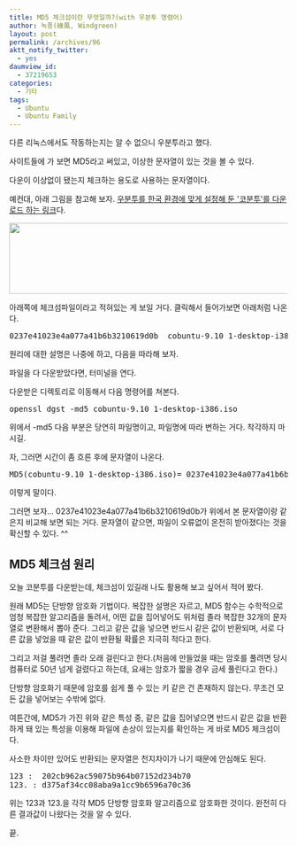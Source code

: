 ```yaml
---
title: MD5 체크섬이란 무엇일까?(with 우분투 명령어)
author: 녹풍(綠風, Windgreen)
layout: post
permalink: /archives/96
aktt_notify_twitter:
  - yes
daumview_id:
  - 37219653
categories:
  - 기타
tags:
  - Ubuntu
  - Ubuntu Family
---
```

다른 리눅스에서도 작동하는지는 알 수 없으니 우분투라고 했다.

사이트들에 가 보면 MD5라고 써있고, 이상한 문자열이 있는 것을 볼 수 있다.

다운이 이상없이 됐는지 체크하는 용도로 사용하는 문자열이다.

예컨대, 아래 그림을 참고해 보자. <a href="http://ubuntu.or.kr/viewtopic.php?f=6&t=8239" target="_blank">우분투를 한국 환경에 맞게 설정해 둔 '코분투'를 다운로드 하는 링크</a>다.

<img alt="" class="aligncenter" height="128" src="http://dl.dropboxusercontent.com/u/15546257/blog/mytory/old-images/1/cfile25.uf.1255FC4D4D4BC8702E3C41.png" width="513" />

아래쪽에 체크섬파일이라고 적혀있는 게 보일 거다. 클릭해서 들어가보면 아래처럼 나온다.

<pre class="brush:plain">0237e41023e4a077a41b6b3210619d0b&nbsp; cobuntu-9.10_1-desktop-i386.iso</pre>

원리에 대한 설명은 나중에 하고, 다음을 따라해 보자.

파일을 다 다운받았다면, 터미널을 연다.

다운받은 디렉토리로 이동해서 다음 명령어를 쳐본다.

<pre class="brush:plain">openssl dgst -md5 cobuntu-9.10_1-desktop-i386.iso</pre>

위에서 -md5 다음 부분은 당연히 파일명이고, 파일명에 따라 변하는 거다. 착각하지 마시길.

자, 그러면 시간이 좀 흐른 후에 문자열이 나온다.

<pre class="brush:plain">MD5(cobuntu-9.10_1-desktop-i386.iso)= 0237e41023e4a077a41b6b3210619d0b</pre>

이렇게 말이다.

그러면 보자&#8230; 0237e41023e4a077a41b6b3210619d0b가 위에서 본 문자열이랑 같은지 비교해 보면 되는 거다. 문자열이 같으면, 파일이 오류없이 온전히 받아졌다는 것을 확신할 수 있다. ^^

## MD5 체크섬 원리

오늘 코분투를 다운받는데, 체크섬이 있길래 나도 활용해 보고 싶어서 적어 봤다.

원래 MD5는 단방향 암호화 기법이다. 복잡한 설명은 자르고, MD5 함수는 수학적으로 엄청 복잡한 알고리즘을 돌려서, 어떤 값을 집어넣어도 위처럼 졸라 복잡한 32개의 문자열로 변환해서 뽑아 준다. 그리고 같은 값을 넣으면 반드시 같은 값이 반환되며, 서로 다른 값을 넣었을 때 같은 값이 반환될 확률은 지극히 적다고 한다.

그리고 저걸 풀려면 졸라 오래 걸린다고 한다.(처음에 만들었을 때는 암호를 풀려면 당시 컴퓨터로 50년 넘게 걸렸다고 하는데, 요새는 암호가 짧을 경우 금세 풀린다고 한다.)

단방향 암호화기 때문에 암호를 쉽게 풀 수 있는 키 같은 건 존재하지 않는다. 무조건 모든 값을 넣어보는 수밖에 없다.

여튼간에, MD5가 가진 위와 같은 특성 중, 같은 값을 집어넣으면 반드시 같은 값을 반환하게 돼 있는 특성을 이용해 파일에 손상이 있는지를 확인하는 게 바로 MD5 체크섬이다.

사소한 차이만 있어도 반환되는 문자열은 천지차이가 나기 때문에 안심해도 된다.

<pre class="brush:plain">123 :&nbsp; 202cb962ac59075b964b07152d234b70
123. : d375af34cc08aba9a1cc9b6596a70c36</pre>

위는 123과 123.을 각각 MD5 단방향 암호화 알고리즘으로 암호화한 것이다. 완전히 다른 결과값이 나왔다는 것을 알 수 있다.

끝.